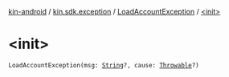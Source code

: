 [kin-android](../../index.md) / [kin.sdk.exception](../index.md) / [LoadAccountException](index.md) / [&lt;init&gt;](./-init-.md)

# &lt;init&gt;

`LoadAccountException(msg: `[`String`](https://kotlinlang.org/api/latest/jvm/stdlib/kotlin/-string/index.html)`?, cause: `[`Throwable`](https://kotlinlang.org/api/latest/jvm/stdlib/kotlin/-throwable/index.html)`?)`